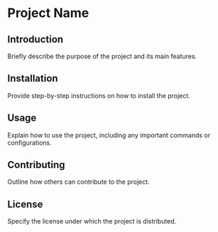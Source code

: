 # Project Name

## Introduction

Briefly describe the purpose of the project and its main features.

## Installation

Provide step-by-step instructions on how to install the project.

## Usage

Explain how to use the project, including any important commands or configurations.

## Contributing

Outline how others can contribute to the project.

## License

Specify the license under which the project is distributed.

